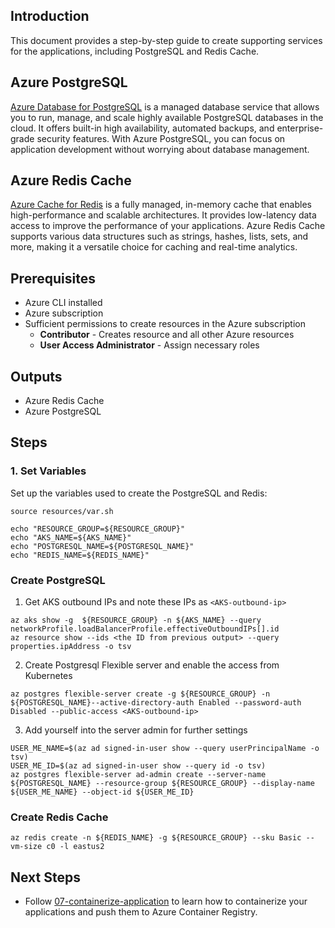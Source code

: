 ## Introduction
This document provides a step-by-step guide to create supporting services for the applications, including PostgreSQL and Redis Cache.

## Azure PostgreSQL

[Azure Database for PostgreSQL](https://azure.microsoft.com/en-us/services/postgresql/) is a managed database service that allows you to run, manage, and scale highly available PostgreSQL databases in the cloud. It offers built-in high availability, automated backups, and enterprise-grade security features. With Azure PostgreSQL, you can focus on application development without worrying about database management.

## Azure Redis Cache

[Azure Cache for Redis](https://azure.microsoft.com/en-us/services/cache/) is a fully managed, in-memory cache that enables high-performance and scalable architectures. It provides low-latency data access to improve the performance of your applications. Azure Redis Cache supports various data structures such as strings, hashes, lists, sets, and more, making it a versatile choice for caching and real-time analytics.

## Prerequisites
- Azure CLI installed
- Azure subscription
- Sufficient permissions to create resources in the Azure subscription
    - **Contributor** - Creates resource and all other Azure resources
    - **User Access Administrator** - Assign necessary roles

## Outputs
- Azure Redis Cache
- Azure PostgreSQL

## Steps

### 1. Set Variables
Set up the variables used to create the PostgreSQL and Redis:
```
source resources/var.sh

echo "RESOURCE_GROUP=${RESOURCE_GROUP}"
echo "AKS_NAME=${AKS_NAME}"
echo "POSTGRESQL_NAME=${POSTGRESQL_NAME}"
echo "REDIS_NAME=${REDIS_NAME}"
```

### Create PostgreSQL

1. Get AKS outbound IPs and note these IPs as `<AKS-outbound-ip>`
```
az aks show -g  ${RESOURCE_GROUP} -n ${AKS_NAME} --query networkProfile.loadBalancerProfile.effectiveOutboundIPs[].id
az resource show --ids <the ID from previous output> --query properties.ipAddress -o tsv
```

2. Create Postgresql Flexible server and enable the access from Kubernetes
```
az postgres flexible-server create -g ${RESOURCE_GROUP} -n ${POSTGRESQL_NAME}--active-directory-auth Enabled --password-auth Disabled --public-access <AKS-outbound-ip>
```

3. Add yourself into the server admin for further settings
```
USER_ME_NAME=$(az ad signed-in-user show --query userPrincipalName -o tsv)
USER_ME_ID=$(az ad signed-in-user show --query id -o tsv)
az postgres flexible-server ad-admin create --server-name ${POSTGRESQL_NAME} --resource-group ${RESOURCE_GROUP} --display-name ${USER_ME_NAME} --object-id ${USER_ME_ID}
```

### Create Redis Cache
```
az redis create -n ${REDIS_NAME} -g ${RESOURCE_GROUP} --sku Basic --vm-size c0 -l eastus2
```

## Next Steps

- Follow [07-containerize-application](./07-containerize-application.md) to learn how to containerize your applications and push them to Azure Container Registry.